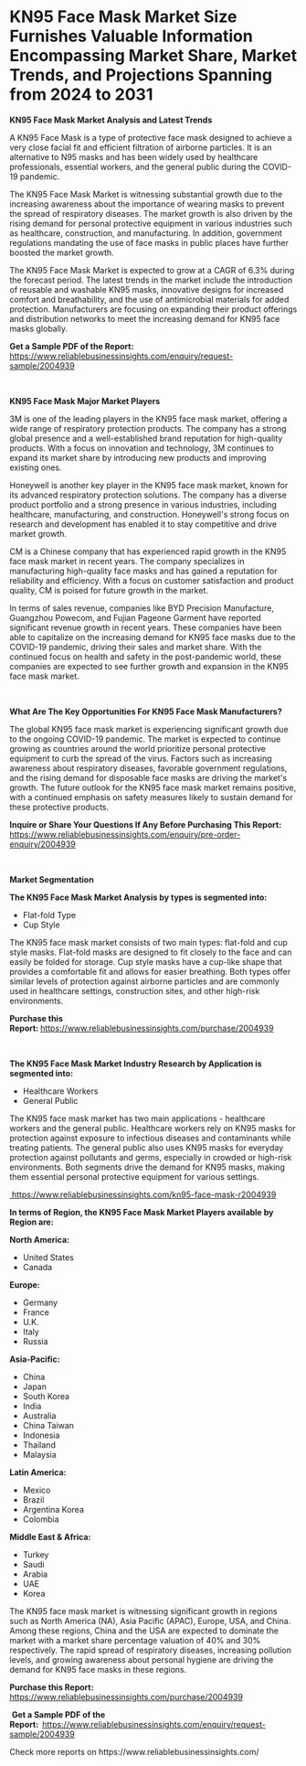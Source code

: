 <p><h1>KN95 Face Mask Market Size Furnishes Valuable Information Encompassing Market Share, Market Trends, and Projections Spanning from 2024 to 2031</h1></p><p><strong>KN95 Face Mask Market Analysis and Latest Trends</strong></p>
<p><p>A KN95 Face Mask is a type of protective face mask designed to achieve a very close facial fit and efficient filtration of airborne particles. It is an alternative to N95 masks and has been widely used by healthcare professionals, essential workers, and the general public during the COVID-19 pandemic.</p><p>The KN95 Face Mask Market is witnessing substantial growth due to the increasing awareness about the importance of wearing masks to prevent the spread of respiratory diseases. The market growth is also driven by the rising demand for personal protective equipment in various industries such as healthcare, construction, and manufacturing. In addition, government regulations mandating the use of face masks in public places have further boosted the market growth.</p><p>The KN95 Face Mask Market is expected to grow at a CAGR of 6.3% during the forecast period. The latest trends in the market include the introduction of reusable and washable KN95 masks, innovative designs for increased comfort and breathability, and the use of antimicrobial materials for added protection. Manufacturers are focusing on expanding their product offerings and distribution networks to meet the increasing demand for KN95 face masks globally.</p></p>
<p><strong>Get a Sample PDF of the Report:&nbsp;</strong> <a href="https://www.reliablebusinessinsights.com/enquiry/request-sample/2004939">https://www.reliablebusinessinsights.com/enquiry/request-sample/2004939</a></p>
<p>&nbsp;</p>
<p><strong>KN95 Face Mask Major Market Players</strong></p>
<p><p>3M is one of the leading players in the KN95 face mask market, offering a wide range of respiratory protection products. The company has a strong global presence and a well-established brand reputation for high-quality products. With a focus on innovation and technology, 3M continues to expand its market share by introducing new products and improving existing ones.</p><p>Honeywell is another key player in the KN95 face mask market, known for its advanced respiratory protection solutions. The company has a diverse product portfolio and a strong presence in various industries, including healthcare, manufacturing, and construction. Honeywell's strong focus on research and development has enabled it to stay competitive and drive market growth.</p><p>CM is a Chinese company that has experienced rapid growth in the KN95 face mask market in recent years. The company specializes in manufacturing high-quality face masks and has gained a reputation for reliability and efficiency. With a focus on customer satisfaction and product quality, CM is poised for future growth in the market.</p><p>In terms of sales revenue, companies like BYD Precision Manufacture, Guangzhou Powecom, and Fujian Pageone Garment have reported significant revenue growth in recent years. These companies have been able to capitalize on the increasing demand for KN95 face masks due to the COVID-19 pandemic, driving their sales and market share. With the continued focus on health and safety in the post-pandemic world, these companies are expected to see further growth and expansion in the KN95 face mask market.</p></p>
<p>&nbsp;</p>
<p><strong>What Are The Key Opportunities For KN95 Face Mask Manufacturers?</strong></p>
<p><p>The global KN95 face mask market is experiencing significant growth due to the ongoing COVID-19 pandemic. The market is expected to continue growing as countries around the world prioritize personal protective equipment to curb the spread of the virus. Factors such as increasing awareness about respiratory diseases, favorable government regulations, and the rising demand for disposable face masks are driving the market's growth. The future outlook for the KN95 face mask market remains positive, with a continued emphasis on safety measures likely to sustain demand for these protective products.</p></p>
<p><strong>Inquire or Share Your Questions If Any Before Purchasing This Report:</strong> <a href="https://www.reliablebusinessinsights.com/enquiry/pre-order-enquiry/2004939">https://www.reliablebusinessinsights.com/enquiry/pre-order-enquiry/2004939</a></p>
<p>&nbsp;</p>
<p><strong>Market Segmentation</strong></p>
<p><strong>The KN95 Face Mask Market Analysis by types is segmented into:</strong></p>
<p><ul><li>Flat-fold Type</li><li>Cup Style</li></ul></p>
<p><p>The KN95 face mask market consists of two main types: flat-fold and cup style masks. Flat-fold masks are designed to fit closely to the face and can easily be folded for storage. Cup style masks have a cup-like shape that provides a comfortable fit and allows for easier breathing. Both types offer similar levels of protection against airborne particles and are commonly used in healthcare settings, construction sites, and other high-risk environments.</p></p>
<p><strong>Purchase this Report:&nbsp;</strong><a href="https://www.reliablebusinessinsights.com/purchase/2004939">https://www.reliablebusinessinsights.com/purchase/2004939</a></p>
<p>&nbsp;</p>
<p><strong>The KN95 Face Mask Market Industry Research by Application is segmented into:</strong></p>
<p><ul><li>Healthcare Workers</li><li>General Public</li></ul></p>
<p><p>The KN95 face mask market has two main applications - healthcare workers and the general public. Healthcare workers rely on KN95 masks for protection against exposure to infectious diseases and contaminants while treating patients. The general public also uses KN95 masks for everyday protection against pollutants and germs, especially in crowded or high-risk environments. Both segments drive the demand for KN95 masks, making them essential personal protective equipment for various settings.</p></p>
<p><a href="https://www.reliablebusinessinsights.com/kn95-face-mask-r2004939">&nbsp;https://www.reliablebusinessinsights.com/kn95-face-mask-r2004939</a></p>
<p><strong>In terms of Region, the KN95 Face Mask Market Players available by Region are:</strong></p>
<p>
    <p> <strong> North America: </strong>
        <ul>
            <li>United States</li>
            <li>Canada</li>
        </ul>
        </p> 
    <p> <strong> Europe: </strong>
        <ul>
            <li>Germany</li>
            <li>France</li>
            <li>U.K.</li>
            <li>Italy</li>
            <li>Russia</li>
        </ul>
        </p> 
    <p> <strong> Asia-Pacific: </strong>
        <ul>
            <li>China</li>
            <li>Japan</li>
            <li>South Korea</li>
            <li>India</li>
            <li>Australia</li>
            <li>China Taiwan</li>
            <li>Indonesia</li>
            <li>Thailand</li>
            <li>Malaysia</li>
        </ul>
        </p> 
    <p> <strong> Latin America: </strong>
        <ul>
            <li>Mexico</li>
            <li>Brazil</li>
            <li>Argentina Korea</li>
            <li>Colombia</li>
        </ul>
        </p> 
    <p> <strong> Middle East & Africa: </strong>
        <ul>
            <li>Turkey</li>
            <li>Saudi</li>
            <li>Arabia</li>
            <li>UAE</li>
            <li>Korea</li>
        </ul>
    </p>
    </p>
<p><p>The KN95 face mask market is witnessing significant growth in regions such as North America (NA), Asia Pacific (APAC), Europe, USA, and China. Among these regions, China and the USA are expected to dominate the market with a market share percentage valuation of 40% and 30% respectively. The rapid spread of respiratory diseases, increasing pollution levels, and growing awareness about personal hygiene are driving the demand for KN95 face masks in these regions.</p></p>
<p><strong>Purchase this Report: </strong><a href="https://www.reliablebusinessinsights.com/purchase/2004939">https://www.reliablebusinessinsights.com/purchase/2004939</a></p>
<p>&nbsp;<strong>Get a Sample PDF of the Report:&nbsp;&nbsp;</strong><a href="https://www.reliablebusinessinsights.com/enquiry/request-sample/2004939">https://www.reliablebusinessinsights.com/enquiry/request-sample/2004939</a></p>
<p><strong></strong></p>
<p>Check more reports on https://www.reliablebusinessinsights.com/</p>